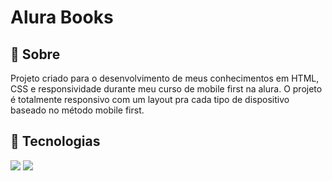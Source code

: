<h1>Alura Books</h1>

<h2>🔖 Sobre</h2>
<p>Projeto criado para o desenvolvimento de meus conhecimentos em HTML, CSS e responsividade durante meu curso de mobile first na alura. O projeto é totalmente responsivo com um layout pra cada tipo de dispositivo baseado no método mobile first.</p>

## 🚀 Tecnologias
<div>
  <img src="https://img.shields.io/badge/HTML-239120?style=for-the-badge&logo=html5&logoColor=white">
  <img src="https://img.shields.io/badge/CSS-239120?&style=for-the-badge&logo=css3&logoColor=white">
</div>
